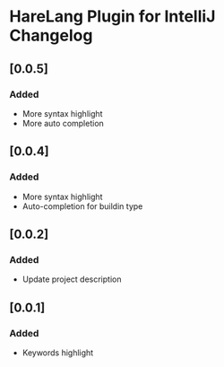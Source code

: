 <!-- Keep a Changelog guide -> https://keepachangelog.com -->

# HareLang Plugin for IntelliJ Changelog

## [0.0.5]
### Added
- More syntax highlight
- More auto completion


## [0.0.4]
### Added
- More syntax highlight
- Auto-completion for buildin type


## [0.0.2]
### Added
- Update project description

## [0.0.1]
### Added
- Keywords highlight